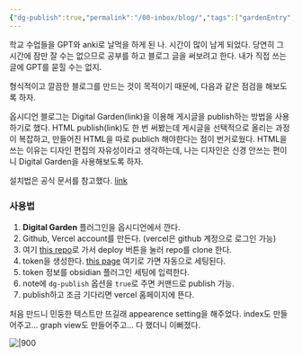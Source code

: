 ```yaml
---
{"dg-publish":true,"permalink":"/00-inbox/blog/","tags":["gardenEntry"],"noteIcon":"","created":"2025-03-12T22:06:54.231+09:00","updated":"2025-03-29T23:45:55.043+09:00"}
---
```



학교 수업들을 GPT와 anki로 날먹을 하게 된 나. 시간이 많이 남게 되었다.
당연히 그 시간에 잠만 잘 수는 없으므로 공부를 하고 블로그 글을 써보려고 한다. 내가 직접 쓰는 글에 GPT를 묻힐 수는 없지.

형식적이고 깔끔한 블로그를 만드는 것이 목적이기 때문에, 다음과 같은 점검을 해보도록 하자.

옵시디언 블로그는 Digital Garden(link)을 이용해 게시글을 publish하는 방법을 사용하기로 했다.
HTML publish(link)도 한 번 써봤는데 게시글을 선택적으로 올리는 과정이 복잡하고, 만들어진 HTML을 따로 publich 해야한다는 점이 번거로웠다.
HTML을 쓰는 이유는 디자인 편집의 자유성이라고 생각하는데, 나는 디자인은 신경 안쓰는 편이니 Digital Garden을 사용해보도록 하자.

설치법은 공식 문서를 참고했다. [link](https://dg-docs.ole.dev/getting-started/01-getting-started/)
### 사용법

1. **Digital Garden** 플러그인을 옵시디언에서 깐다.
2. Github, Vercel account를 만든다. (vercel은 github 계정으로 로그인 가능)
3. 여기 [this repo](https://github.com/oleeskild/digitalgarden)로 가서 deploy 버튼을 눌러 repo를 clone 한다.
4. token을 생성한다. [this page](https://github.com/settings/tokens/new?scopes=repo) 여기로 가면 자동으로 세팅된다.
5. token 정보를 obsidian 플러그인 세팅에 입력한다.
6. note에 `dg-publish` 옵션을 `true`로 주면 커맨드로 publish 가능.
7. publish하고 조금 기다리면 vercel 홈페이지에 뜬다.

처음 만드니 민둥한 텍스트만 뜨길래 appearence setting을 해주었다. index도 만들어주고... graph view도 만들어주고...
다 했더니 이뻐졌다.

![|900](https://i.imgur.com/Oysbdnr.png)
